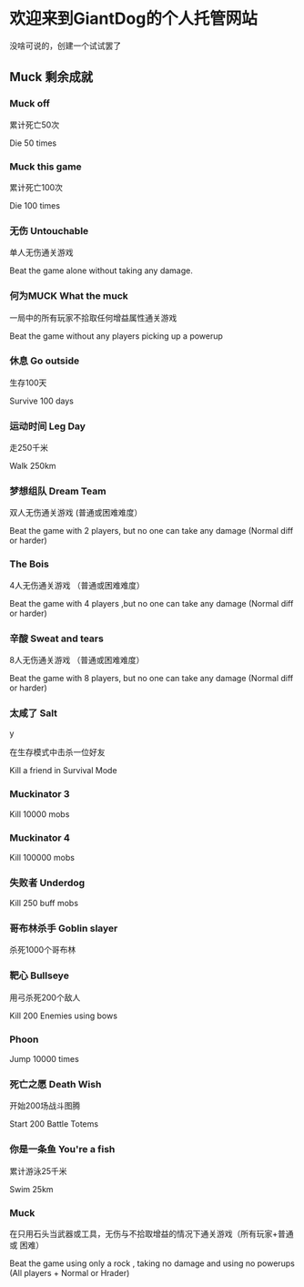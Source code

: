 # 欢迎来到GiantDog的个人托管网站

没啥可说的，创建一个试试罢了

## Muck 剩余成就

### Muck off

累计死亡50次

Die 50 times

### Muck this game

累计死亡100次

Die 100 times

### 无伤 Untouchable

单人无伤通关游戏

Beat the game alone without taking any damage.

### 何为MUCK What the muck

一局中的所有玩家不拾取任何增益属性通关游戏

Beat the game without any players picking up a powerup

### 休息 Go outside

生存100天

Survive 100 days

### 运动时间 Leg Day

走250千米

Walk 250km

### 梦想组队 Dream Team

双人无伤通关游戏 (普通或困难难度）

Beat the game with 2 players, but no one can take any damage (Normal diff or harder)

### The Bois

4人无伤通关游戏 （普通或困难难度）

Beat the game with 4 players ,but no one can take any damage (Normal diff or harder)

### 辛酸 Sweat and tears

8人无伤通关游戏 （普通或困难难度）

Beat the game with 8 players, but no one can take any damage (Normal diff or harder)

### 太咸了 Salt
y

在生存模式中击杀一位好友

Kill a friend in Survival Mode

### Muckinator 3

Kill 10000 mobs

### Muckinator 4

Kill 100000 mobs

### 失败者 Underdog

Kill 250 buff mobs

### 哥布林杀手 Goblin slayer

杀死1000个哥布林

### 靶心 Bullseye

用弓杀死200个敌人

Kill 200 Enemies using bows

### Phoon

Jump 10000 times

### 死亡之愿 Death Wish

开始200场战斗图腾

Start 200 Battle Totems

### 你是一条鱼 You're a fish

累计游泳25千米

Swim 25km

### Muck

在只用石头当武器或工具，无伤与不拾取增益的情况下通关游戏（所有玩家+普通 或 困难）

Beat the game using only a rock , taking no damage and using no powerups (All players + Normal or Hrader)
